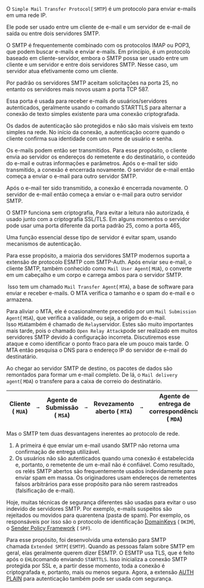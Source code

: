 O `Simple Mail Transfer Protocol`( `SMTP`) é um protocolo para enviar e-mails em uma rede IP.

Ele pode ser usado entre um cliente de e-mail e um servidor de e-mail de saída ou entre dois servidores SMTP.

O SMTP é frequentemente combinado com os protocolos IMAP ou POP3, que podem buscar e-mails e enviar e-mails. Em princípio, é um protocolo baseado em cliente-servidor, embora o SMTP possa ser usado entre um cliente e um servidor e entre dois servidores SMTP. Nesse caso, um servidor atua efetivamente como um cliente.

Por padrão os servidores SMTP aceitam solicitações na porta 25, no entanto os servidores mais novos usam a porta TCP 587.

Essa porta é usada para receber e-mails de usuários/servidores autenticados, geralmente usando o comando STARTTLS para alternar a conexão de texto simples existente para uma conexão criptografada.

Os dados de autenticação são protegidos e não são mais visíveis em texto simples na rede. No início da conexão, a autenticação ocorre quando o cliente confirma sua identidade com um nome de usuário e senha.

Os e-mails podem então ser transmitidos. Para esse propósito, o cliente envia ao servidor os endereços do remetente e do destinatário, o conteúdo do e-mail e outras informações e parâmetros. Após o e-mail ter sido transmitido, a conexão é encerrada novamente. O servidor de e-mail então começa a enviar o e-mail para outro servidor SMTP.

Após o e-mail ter sido transmitido, a conexão é encerrada novamente. O servidor de e-mail então começa a enviar o e-mail para outro servidor SMTP.

O SMTP funciona sem criptografia, Para evitar a leitura não autorizada, é usado junto com a criptografia SSL/TLS. Em alguns momentos o servidor pode usar uma porta diferente da porta padrão 25, como a porta 465,

Uma função essencial desse tipo de servidor é evitar spam, usando mecanismos de autenticação.

Para esse propósito, a maioria dos servidores SMTP modernos suporta a extensão de protocolo ESMTP com SMTP-Auth. Após enviar seu e-mail, o cliente SMTP, também conhecido como `Mail User Agent`( `MUA`), o converte em um cabeçalho e um corpo e carrega ambos para o servidor SMTP.

 Isso tem um chamado `Mail Transfer Agent`( `MTA`), a base de software para enviar e receber e-mails. O MTA verifica o tamanho e o spam do e-mail e o armazena.

Para aliviar o MTA, ele é ocasionalmente precedido por um `Mail Submission Agent`( `MSA`), que verifica a validade, ou seja, a origem do e-mail. Isso `MSA`também é chamado de `Relay`servidor. Estes são muito importantes mais tarde, pois o chamado `Open Relay Attack`pode ser realizado em muitos servidores SMTP devido à configuração incorreta. Discutiremos esse ataque e como identificar o ponto fraco para ele um pouco mais tarde. O MTA então pesquisa o DNS para o endereço IP do servidor de e-mail do destinatário.

Ao chegar ao servidor SMTP de destino, os pacotes de dados são remontados para formar um e-mail completo. De lá, o `Mail delivery agent`( `MDA`) o transfere para a caixa de correio do destinatário.

|Cliente ( `MUA`)|`➞`|Agente de Submissão ( `MSA`)|`➞`|Revezamento aberto ( `MTA`)|`➞`|Agente de entrega de correspondência ( `MDA`)|`➞`|Caixa de correio ( `POP3`/ `IMAP`)|
|---|---|---|---|---|---|---|---|---|

Mas o SMTP tem duas desvantagens inerentes ao protocolo de rede.

1. A primeira é que enviar um e-mail usando SMTP não retorna uma confirmação de entrega utilizável.
2. Os usuários não são autenticados quando uma conexão é estabelecida e, portanto, o remetente de um e-mail não é confiável. Como resultado, os relés SMTP abertos são frequentemente usados ​​indevidamente para enviar spam em massa. Os originadores usam endereços de remetentes falsos arbitrários para esse propósito para não serem rastreados (falsificação de e-mail).

Hoje, muitas técnicas de segurança diferentes são usadas para evitar o uso indevido de servidores SMTP. Por exemplo, e-mails suspeitos são rejeitados ou movidos para quarentena (pasta de spam). Por exemplo, os responsáveis ​​por isso são o protocolo de identificação [DomainKeys](http://dkim.org/) ( `DKIM`), o [Sender Policy Framework](https://dmarcian.com/what-is-spf/) ( `SPF`).

Para esse propósito, foi desenvolvida uma extensão para SMTP chamada `Extended SMTP`( `ESMTP`). Quando as pessoas falam sobre SMTP em geral, elas geralmente querem dizer ESMTP. O ESMTP usa TLS, que é feito após o `EHLO`comando enviando `STARTTLS`. Isso inicializa a conexão SMTP protegida por SSL e, a partir desse momento, toda a conexão é criptografada e, portanto, mais ou menos segura. Agora, a extensão [AUTH PLAIN](https://www.samlogic.net/articles/smtp-commands-reference-auth.htm) para autenticação também pode ser usada com segurança.
































